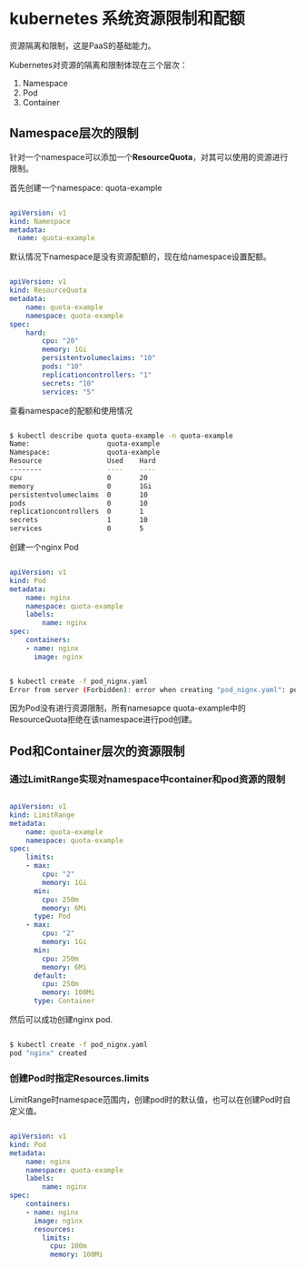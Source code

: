 # kubernetes 系统资源限制和配额
资源隔离和限制，这是PaaS的基础能力。

Kubernetes对资源的隔离和限制体现在三个层次：

1. Namespace
2. Pod
3. Container

## Namespace层次的限制
针对一个namespace可以添加一个**ResourceQuota**，对其可以使用的资源进行限制。

首先创建一个namespace: quota-example

```yaml

apiVersion: v1
kind: Namespace
metadata:
  name: quota-example

```

默认情况下namespace是没有资源配额的，现在给namespace设置配额。

```yaml

apiVersion: v1
kind: ResourceQuota
metadata:
    name: quota-example
    namespace: quota-example
spec:
    hard:
        cpu: "20"
        memory: 1Gi
        persistentvolumeclaims: "10"
        pods: "10"
        replicationcontrollers: "1"
        secrets: "10"
        services: "5"

```

查看namespace的配额和使用情况

``` sh

$ kubectl describe quota quota-example -n quota-example
Name:			        quota-example
Namespace:		        quota-example
Resource		        Used	Hard
--------		        ----	----
cpu			            0 	    20
memory			        0	    1Gi
persistentvolumeclaims	0	    10
pods			        0	    10
replicationcontrollers	0	    1
secrets			        1	    10
services		        0	    5

```

创建一个nginx Pod

``` yaml

apiVersion: v1
kind: Pod
metadata:
    name: nginx
    namespace: quota-example
    labels:
        name: nginx
spec:
    containers:
    - name: nginx
      image: nginx

```
``` sh

$ kubectl create -f pod_nignx.yaml 
Error from server (Forbidden): error when creating "pod_nignx.yaml": pods "nginx" is forbidden: failed quota: quota-example: must specify cpu,memory

```
因为Pod没有进行资源限制，所有namesapce quota-example中的ResourceQuota拒绝在该namespace进行pod创建。

## Pod和Container层次的资源限制

### 通过LimitRange实现对namespace中container和pod资源的限制

``` yaml

apiVersion: v1
kind: LimitRange
metadata:
    name: quota-example
    namespace: quota-example
spec:
    limits:
    - max:
        cpu: "2"
        memory: 1Gi
      min:
        cpu: 250m
        memory: 6Mi
      type: Pod
    - max:
        cpu: "2"
        memory: 1Gi
      min:
        cpu: 250m
        memory: 6Mi
      default:
        cpu: 250m
        memory: 100Mi
      type: Container

```

然后可以成功创建nginx pod.

``` sh

$ kubectl create -f pod_nignx.yaml 
pod "nginx" created

```

### 创建Pod时指定Resources.limits
LimitRange时namespace范围内，创建pod时的默认值，也可以在创建Pod时自定义值。

```yaml

apiVersion: v1
kind: Pod
metadata:
    name: nginx
    namespace: quota-example
    labels:
        name: nginx
spec:
    containers:
    - name: nginx
      image: nginx
      resources:
        limits:
          cpu: 100m
          memory: 100Mi

```